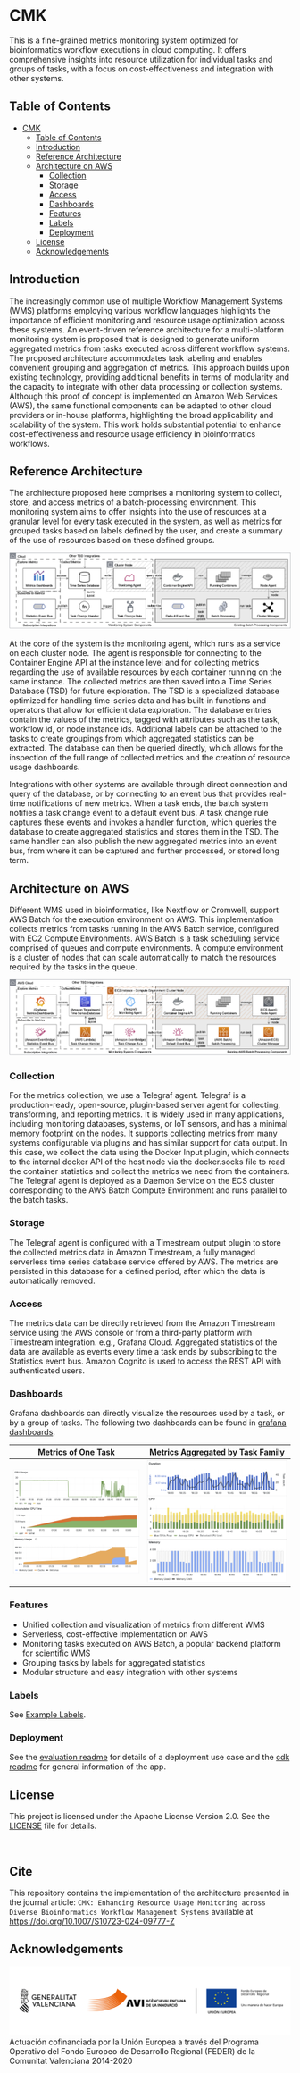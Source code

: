
# CMK

This is a fine-grained metrics monitoring system optimized for bioinformatics workflow executions in cloud computing. It offers comprehensive insights into resource utilization for individual tasks and groups of tasks, with a focus on cost-effectiveness and integration with other systems.

## Table of Contents

- [CMK](#cmk)
  - [Table of Contents](#table-of-contents)
  - [Introduction](#introduction)
  - [Reference Architecture](#reference-architecture)
  - [Architecture on AWS](#architecture-on-aws)
    - [Collection](#collection)
    - [Storage](#storage)
    - [Access](#access)
    - [Dashboards](#dashboards)
    - [Features](#features)
    - [Labels](#labels)
    - [Deployment](#deployment)
  - [License](#license)
  - [Acknowledgements](#acknowledgements)

## Introduction

The increasingly common use of multiple Workflow Management Systems (WMS) platforms employing various workflow languages highlights the importance of efficient monitoring and resource usage optimization across these systems. An event-driven reference architecture for a multi-platform monitoring system is proposed that is designed to generate uniform aggregated metrics from tasks executed across different workflow systems. The proposed architecture accommodates task labeling and enables convenient grouping and aggregation of metrics. This approach builds upon existing technology, providing additional benefits in terms of modularity and the capacity to integrate with other data processing or collection systems. Although this proof of concept is implemented on Amazon Web Services (AWS), the same functional components can be adapted to other cloud providers or in-house platforms, highlighting the broad applicability and scalability of the system. This work holds substantial potential to enhance cost-effectiveness and resource usage efficiency in bioinformatics workflows.

## Reference Architecture

The architecture proposed here comprises a monitoring system to collect, store, and access metrics of a batch-processing environment. This monitoring system aims to offer insights into the use of resources at a granular level for every task executed in the system, as well as metrics for grouped tasks based on labels defined by the user, and create a summary of the use of resources based on these defined groups.

![Reference architecture](img/fig2.png)

At the core of the system is the monitoring agent, which runs as a service on each cluster node. The agent is responsible for connecting to the Container Engine API at the instance level and for collecting metrics regarding the use of available resources by each container running on the same instance. The collected metrics are then saved into a Time Series Database (TSD) for future exploration. The TSD is a specialized database optimized for handling time-series data and has built-in functions and operators that allow for efficient data exploration. The database entries contain the values of the metrics, tagged with attributes such as the task, workflow id, or node instance ids. Additional labels can be attached to the tasks to create groupings from which aggregated statistics can be extracted. The database can then be queried directly, which allows for the inspection of the full range of collected metrics and the creation of resource usage dashboards.

Integrations with other systems are available through direct connection and query of the database, or by connecting to an event bus that provides real-time notifications of new metrics. When a task ends, the batch system notifies a task change event to a default event bus. A task change rule captures these events and invokes a handler function, which queries the database to create aggregated statistics and stores them in the TSD. The same handler can also publish the new aggregated metrics into an event bus, from where it can be captured and further processed, or stored long term.

## Architecture on AWS

Different  WMS used in bioinformatics, like Nextflow or Cromwell, support AWS Batch for the execution environment on AWS. This implementation collects metrics from tasks running in the AWS Batch service, configured with EC2 Compute Environments. AWS Batch is a task scheduling service comprised of queues and compute environments. A compute environment is a cluster of nodes that can scale automatically to match the resources required by the tasks in the queue.

![AWS architecture](img/fig3.png)

### Collection

For the metrics collection, we use a Telegraf agent. Telegraf is a production-ready, open-source, plugin-based server agent for collecting, transforming, and reporting metrics. It is widely used in many applications, including monitoring databases, systems, or IoT sensors, and has a minimal memory footprint on the nodes. It supports collecting metrics from many systems configurable via plugins and has similar support for data output. In this case, we collect the data using the Docker Input plugin, which connects to the internal docker API of the host node via the docker.socks file to read the container statistics and collect the metrics we need from the containers. The Telegraf agent is deployed as a Daemon Service on the ECS cluster corresponding to the AWS Batch Compute Environment and runs parallel to the batch tasks.

### Storage

The Telegraf agent is configured with a Timestream output plugin to store the collected metrics data in Amazon Timestream, a fully managed serverless time series database service offered by AWS. The metrics are persisted in this database for a defined period, after which the data is automatically removed.

### Access

The metrics data can be directly retrieved from the Amazon Timestream service using the AWS console or from a third-party platform with Timestream integration. e.g., Grafana Cloud.
Aggregated statistics of the data are available as events every time a task ends by subscribing to the Statistics event bus.
Amazon Cognito is used to access the REST API with authenticated users.

### Dashboards

Grafana dashboards can directly visualize the resources used by a task, or by a group of tasks. The following two dashboards can be found in [grafana dashboards](./grafana-dashboards/).

Metrics of One Task             |  Metrics Aggregated by Task Family
:-------------------------:|:-------------------------:
![](img/fig7.png)  |  ![](img/fig8.png)

### Features

- Unified collection and visualization of metrics from different WMS
- Serverless, cost-effective implementation on AWS
- Monitoring tasks executed on AWS Batch, a popular backend platform for scientific WMS
- Grouping tasks by labels for aggregated statistics
- Modular structure and easy integration with other systems

### Labels

See [Example Labels](bioinformatics-workflows/EXAMPLE_LABELS.md).


### Deployment

See the [evaluation readme](./bioinformatics-workflows/EVALUATION_ENVIRONMENT_README.md) for details of a deployment use case and the [cdk readme](./cdk-implementation/README.md) for general information of the app.



## License

This project is licensed under the Apache License Version 2.0. See the [LICENSE](LICENSE) file for details.

<br>


## Cite

This repository contains the implementation of the architecture presented in the journal article: `CMK: Enhancing Resource Usage Monitoring across Diverse Bioinformatics Workflow Management Systems` available at https://doi.org/10.1007/S10723-024-09777-Z

## Acknowledgements

![](img/logo_UE_FEDER_horiz_convivencia_AVI_Cas.png)
Actuación cofinanciada por la Unión Europea a través del Programa Operativo del Fondo Europeo de Desarrollo Regional (FEDER) de la Comunitat Valenciana 2014-2020
